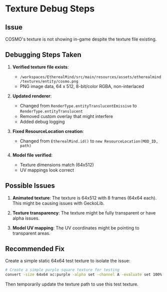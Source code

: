 # Texture Debug Steps

## Issue
COSMO's texture is not showing in-game despite the texture file existing.

## Debugging Steps Taken

1. **Verified texture file exists**: 
   - `/workspaces/EtherealMind/src/main/resources/assets/etherealmind/textures/entity/cosmo.png`
   - PNG image data, 64 x 512, 8-bit/color RGBA, non-interlaced

2. **Updated renderer**:
   - Changed from `RenderType.entityTranslucentEmissive` to `RenderType.entityTranslucent`
   - Removed custom overlay that might interfere
   - Added debug logging

3. **Fixed ResourceLocation creation**:
   - Changed from `EtherealMind.id()` to `new ResourceLocation(MOD_ID, path)`

4. **Model file verified**:
   - Texture dimensions match (64x512)
   - UV mappings look correct

## Possible Issues

1. **Animated texture**: The texture is 64x512 with 8 frames (64x64 each). This might be causing issues with GeckoLib.

2. **Texture transparency**: The texture might be fully transparent or have alpha issues.

3. **Model UV mapping**: The UV coordinates might be pointing to transparent areas.

## Recommended Fix

Create a simple static 64x64 test texture to isolate the issue:

```bash
# Create a simple purple square texture for testing
convert -size 64x64 xc:purple -alpha set -channel A -evaluate set 100% /workspaces/EtherealMind/src/main/resources/assets/etherealmind/textures/entity/cosmo_test.png
```

Then temporarily update the texture path to use this test texture.